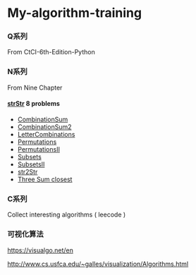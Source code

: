 # My-algorithm-training
### **Q系列** 

From CtCI-6th-Edition-Python

### **N系列**

From Nine Chapter

#### [**strStr**](https://github.com/Luckylau/my-algorithm-training/tree/master/java/N-Series/strStr) **8 problems**

- [CombinationSum](https://github.com/Luckylau/my-algorithm-training/blob/master/java/N-Series/strStr/CombinationSum.java)
- [CombinationSum2](https://github.com/Luckylau/my-algorithm-training/blob/master/java/N-Series/strStr/CombinationSum2.java)
- [LetterCombinations](https://github.com/Luckylau/my-algorithm-training/blob/master/java/N-Series/strStr/LetterCombinations.java)
- [Permutations](https://github.com/Luckylau/my-algorithm-training/blob/master/java/N-Series/strStr/Permutations.java)
- [PermutationsII](https://github.com/Luckylau/my-algorithm-training/blob/master/java/N-Series/strStr/PermutationsII.java)
- [Subsets](https://github.com/Luckylau/my-algorithm-training/blob/master/java/N-Series/strStr/Subsets.java)
- [SubsetsII](https://github.com/Luckylau/my-algorithm-training/blob/master/java/N-Series/strStr/SubsetsII.java)
- [str2Str](https://github.com/Luckylau/my-algorithm-training/blob/master/java/N-Series/strStr/str2Str.java)
- [Three Sum closest](src/twopointers/ThreeSumClosest.java)

### **C系列**

Collect interesting algorithms ( leecode )

### **可视化算法**

https://visualgo.net/en

http://www.cs.usfca.edu/~galles/visualization/Algorithms.html